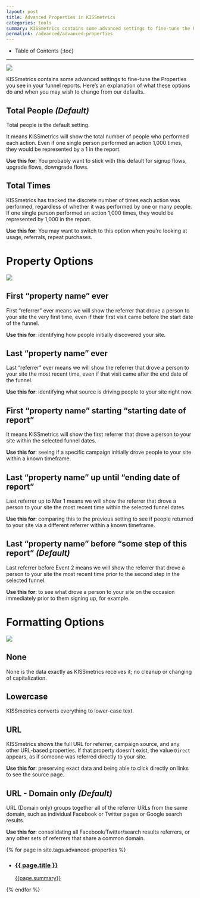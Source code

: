 ```yaml
---
layout: post
title: Advanced Properties in KISSmetrics
categories: tools
summary: KISSmetrics contains some advanced settings to fine-tune the Properties you see in your funnel reports.
permalink: /advanced/advanced-properties
---
```

* Table of Contents
{:toc}
* * *

![][advanced1]

KISSmetrics contains some advanced settings to fine-tune the Properties you see in your funnel reports. Here’s an explanation of what these options do and when you may wish to change from our defaults.


## Total People _(Default)_

Total people is the default setting.

It means KISSmetrics will show the total number of people who performed each action. Even if one single person performed an action 1,000 times, they would be represented by a 1 in the report.

**Use this for**: You probably want to stick with this default for signup flows, upgrade flows, downgrade flows.


## Total Times

KISSmetrics has tracked the discrete number of times each action was performed, regardless of whether it was performed by one or many people. If one single person performed an action 1,000 times, they would be represented by 1,000 in the report.

**Use this for**: You may want to switch to this option when you’re looking at usage, referrals, repeat purchases.


# Property Options

![][advanced2]


## First “property name” ever

First “referrer” ever means we will show the referrer that drove a person to your site the very first time, even if their first visit came before the start date of the funnel.

**Use this for**: identifying how people initially discovered your site.


## Last “property name” ever

Last “referrer” ever means we will show the referrer that drove a person to your site the most recent time, even if that visit came after the end date of the funnel.

**Use this for**: identifying what source is driving people to your site right now.


## First “property name” starting “starting date of report”

It means KISSmetrics will show the first referrer that drove a person to your site within the selected funnel dates.

**Use this for**: seeing if a specific campaign initially drove people to your site within a known timeframe.


## Last “property name” up until “ending date of report”

Last referrer up to Mar 1 means we will show the referrer that drove a person to your site the most recent time within the selected funnel dates.

**Use this for**:
comparing this to the previous setting to see if people returned to your site via a different referrer within a known timeframe.


## Last “property name” before “some step of this report” _(Default)_

Last referrer before Event 2 means we will show the referrer that drove a person to your site the most recent time prior to the second step in the selected funnel.

**Use this for**: to see what drove a person to your site on the occasion immediately prior to them signing up, for example.


# Formatting Options

![][advanced3]


## None

None is the data exactly as KISSmetrics receives it; no cleanup or changing of capitalization.


## Lowercase

KISSmetrics converts everything to lower-case text.


## URL

KISSmetrics shows the full URL for referrer, campaign source, and any other URL-based properties. If that property doesn't exist, the value `Direct` appears, as if someone was referred directly to your site.

**Use this for**: preserving exact data and being able to click directly on links to see the source page.


## URL - Domain only _(Default)_

URL (Domain only) groups together all of the referrer URLs from the same domain, such as individual Facebook or Twitter pages or Google search results.

**Use this for**: consolidating all Facebook/Twitter/search results referrers, or any other sets of referrers that share a common domain.

{% for page in site.tags.advanced-properties %}
<ul class="summary" >
  <li>
    <a href="{{page.url}}">
      <h3>
      {{ page.title }}
      </h3>
      <p>{{page.summary}}</p>
    </a>
  </li>
</ul>
{% endfor %}

[advanced1]: http://f.cl.ly/items/0M3R3a183K3D0A3Y2n0I/advanced1.png
[advanced2]: http://f.cl.ly/items/0v3R3q0E1H440o1I2K2w/advanced2.png
[advanced3]: http://f.cl.ly/items/0N2S3T2f2y0n0D2J1Q23/advanced3.png